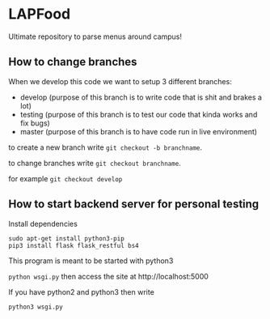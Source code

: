 # LAPFood
Ultimate repository to parse menus around campus!

## How to change branches

When we develop this code we want to setup 3 different branches:
  * develop (purpose of this branch is to write code that is shit and brakes a lot)
  * testing (purpose of this branch is to test our code that kinda works and fix bugs)
  * master  (purpose of this branch is to have code run in live environment)

to create a new branch write `git checkout -b branchname`.

to change branches write `git checkout branchname`.

for example `git checkout develop`

## How to start backend server for personal testing

Install dependencies
```
sudo apt-get install python3-pip
pip3 install flask flask_restful bs4
```

This program is meant to be started with python3

`python wsgi.py` then access the site at http://localhost:5000

If you have python2 and python3 then write

`python3 wsgi.py`